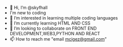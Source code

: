 - 👋 Hi, I’m @skyfhall
- I'm new to coding
- 👀 I’m interested in learning multiple coding languages
- 🌱 I’m currently learning HTML AND CSS 
- 💞️ I’m looking to collaborate on FRONT END DEVELOPMENT,WEB3,PYTHON AND REACT
- 📫 How to reach me "email mcigez@gmail.com"

<!---
skyfhall/skyfhall is a ✨ special ✨ repository because its `README.md` (this file) appears on your GitHub profile.
You can click the Preview link to take a look at your changes.
--->
